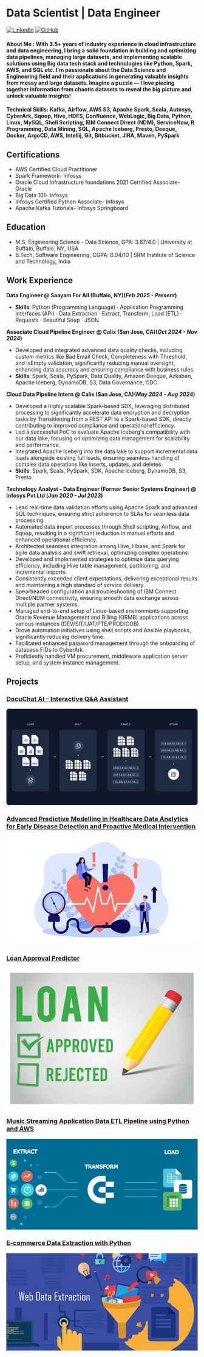 # Data Scientist | Data Engineer
[![LinkedIn](https://img.shields.io/badge/LinkedIn-blue?style=for-the-badge&logo=linkedin)](https://www.linkedin.com/in/abhinav51/)      [![GitHub](https://img.shields.io/badge/GitHub-black?style=for-the-badge&logo=github)](https://github.com/anehra-15/)

#### **About Me :** With 3.5+ years of industry experience in cloud infrastructure and data engineering, I bring a solid foundation in building and optimizing data pipelines, managing large datasets, and implementing scalable solutions using Big data tech stack and technologies like Python, Spark, AWS, and SQL etc. I'm passionate about the Data Science and Engineering field and their applications in generating valuable insights from messy and large datasets. Imagine a puzzle — I love piecing together information from chaotic datasets to reveal the big picture and unlock valuable insights!

#### **Technical Skills:** Kafka, Airflow, AWS S3, Apache Spark, Scala, Autosys, CyberArk, Sqoop, Hive, HDFS, Confluence, WebLogic, Big Data, Python, Linux, MySQL, Shell Scripting, IBM Connect Direct (NDM), ServiceNow, R Programming, Data Mining, SQL, Apache Iceberg, Presto, Deeque, Docker, ArgoCD, AWS, Intellij, Git, Bitbucket, JIRA, Maven, PySpark

## Certifications					       		
- AWS Certified Cloud Practitioner
- Spark Framework- Infosys
- Oracle Cloud Infrastructure foundations 2021 Certified Associate- Oracle
- Big Data 101- Infosys
- Infosys Certified Python Associate- Infosys
- Apache Kafka Tutorials- Infosys Springboard
  
## Education					       		
- M.S, Engineering Science - Data Science, GPA: 3.67/4.0	| University at Buffalo, Buffalo, NY, USA      		
- B.Tech, Software Engineering, CGPA: 8.04/10 | SRM Institute of Science and Technology, India 

## Work Experience
**Data Engineer @ Saayam For All (Buffalo, NY)(_Feb 2025 - Present_)**
- **Skills**: Python (Programming Language) · Application Programming Interfaces (API) · Data Extraction · Extract, Transform, Load (ETL) · Requests · Beautiful Soup · JSON

**Associate Cloud Pipeline Engineer @ Calix (San Jose, CA)(_Oct 2024 - Nov 2024_)**
- Developed and integrated advanced data quality checks, including custom metrics like Bad Email Check, Completeness with Threshold, and IsEmpty validation, significantly reducing manual oversight, enhancing data accuracy and ensuring compliance with business rules.
- **Skills**: Spark, Scala, PySpark, Data Quality, Amazon Deeque, Azkaban, Apache Iceberg, DynamoDB, S3, Data Governance, CDC

**Cloud Data Pipeline Intern @ Calix (San Jose, CA)(_May 2024 - Aug 2024_)**
- Developed a highly scalable Spark-based SDK, leveraging distributed processing to significantly accelerate data encryption and decryption tasks by Transitioning from a REST API to a Spark-based SDK, directly contributing to improved compliance and operational efficiency.
-  Led a successful PoC to evaluate Apache Iceberg's compatibility with our data lake, focusing on optimizing data management for scalability and performance.
-  Integrated Apache Iceberg into the data lake to support incremental data loads alongside existing full loads, ensuring seamless handling of complex data operations like inserts, updates, and deletes.
- **Skills**: Spark, Scala, PySpark, SDK, Apache Iceberg, DynamoDB, S3, Presto
  
**Technology Analyst - Data Engineer (Former Senior Systems Engineer) @ Infosys Pvt Ltd (_Jan 2020 - Jul 2023_)**
- Lead real-time data validation efforts using Apache Spark and advanced SQL techniques, ensuring strict adherence to SLAs for seamless data processing.
- Automated data import processes through Shell scripting, Airflow, and Sqoop, resulting in a significant reduction in manual efforts and enhanced operational efficiency.
- Architected seamless integration among Hive, Hbase, and Spark for agile data analysis and swift retrieval, optimizing complex operations.
- Developed and implemented strategies to optimize data querying efficiency, including Hive table management, partitioning, and incremental imports.
- Consistently exceeded client expectations, delivering exceptional results and maintaining a high standard of service delivery.
- Spearheaded configuration and troubleshooting of IBM Connect Direct/NDM connectivity, ensuring smooth data exchange across multiple partner systems.
- Managed end-to-end setup of Linux-based environments supporting Oracle Revenue Management and Billing (ORMB) applications across various instances (DEV/SIT/UAT/PTE/PROD/COB).
- Drove automation initiatives using shell scripts and Ansible playbooks, significantly reducing delivery time.
- Facilitated enhanced password management through the onboarding of database FIDs to CyberArk.
- Proficiently handled VM procurement, middleware application server setup, and system instance management.



## Projects
### [DocuChat AI – Interactive Q&A Assistant](https://github.com/anehra-15/Docuchat-AI)

![alt text](img/port.png)

### [Advanced Predictive Modelling in Healthcare Data Analytics for Early Disease Detection and Proactive Medical Intervention](https://github.com/anehra-15/-Predictive-Modelling-for-Early-Disease-Detection-)

![alt text](img/p2.jpg)

### [Loan Approval Predictor](https://github.com/anehra-15/Bank-Loan-Approval-Predictor)

![alt text](img/p3.jpg)

### [Music Streaming Application Data ETL Pipeline using Python and AWS](https://github.com/anehra-15/Music_Data_ETL_Pipeline)

![alt text](img/etl.jpg)

### [E-commerce Data Extraction with Python](https://github.com/anehra-15/E_commerce_Data_Extraction_with_Python)

![alt text](img/d_e.PNG)



